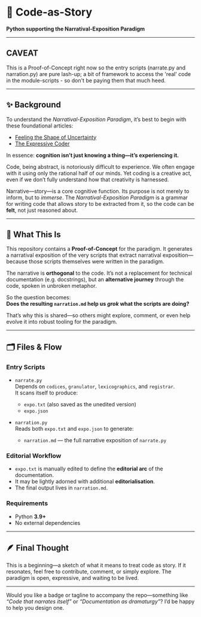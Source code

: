# 📖 Code-as-Story  
**Python supporting the Narratival-Exposition Paradigm**

---

## CAVEAT
This is a Proof-of-Concept right now so the entry scripts (narrate.py and narration.py) are pure lash-up; a bit of framework to access the 'real' code in the module-scripts - so don't be paying them that much heed.

---

## ✨ Background

To understand the *Narratival-Exposition Paradigm*, it’s best to begin with these foundational articles:

- [Feeling the Shape of Uncertainty](https://antsmith.net/articles/feeling-the-shape-of-uncertainty)  
- [The Expressive Coder](https://antsmith.net/articles/the-expressive-coder)

In essence: **cognition isn’t just knowing a thing—it’s experiencing it.**

Code, being abstract, is notoriously difficult to experience. We often engage with it using only the rational half of our minds. Yet coding is a creative act, even if we don’t fully understand how that creativity is harnessed.

Narrative—story—is a core cognitive function. Its purpose is not merely to inform, but to *immerse*. The *Narratival-Exposition Paradigm* is a grammar for writing code that allows story to be extracted from it, so the code can be **felt**, not just reasoned about.

---

## 🧠 What This Is

This repository contains a **Proof-of-Concept** for the paradigm. It generates a narratival exposition of the very scripts that extract narratival exposition—because those scripts themselves were written in the paradigm.

The narrative is **orthogonal** to the code. It’s not a replacement for technical documentation (e.g. docstrings), but an **alternative journey** through the code, spoken in unbroken metaphor.

So the question becomes:  
**Does the resulting `narration.md` help us *grok* what the scripts are doing?**

That’s why this is shared—so others might explore, comment, or even help evolve it into robust tooling for the paradigm.

---

## 🗂️ Files & Flow

### Entry Scripts

- `narrate.py`  
  Depends on `codices`, `granulator`, `lexicographics`, and `registrar`.  
  It scans itself to produce:
  - `expo.txt` (also saved as the unedited version)
  - `expo.json`

- `narration.py`  
  Reads both `expo.txt` and `expo.json` to generate:
  - `narration.md` — the full narrative exposition of `narrate.py`

### Editorial Workflow

- `expo.txt` is manually edited to define the **editorial arc** of the documentation.  
- It may be lightly adorned with additional **editorialisation**.  
- The final output lives in `narration.md`.

### Requirements

- Python **3.9+**
- No external dependencies

---

## 🪶 Final Thought

This is a beginning—a sketch of what it means to treat code as story. If it resonates, feel free to contribute, comment, or simply explore. The paradigm is open, expressive, and waiting to be lived.

---

Would you like a badge or tagline to accompany the repo—something like _“Code that narrates itself”_ or _“Documentation as dramaturgy”_? I’d be happy to help you design one.
